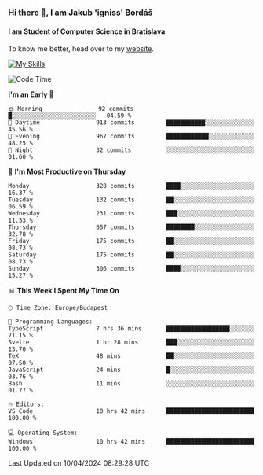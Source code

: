 ### Hi there 👋, I am Jakub 'igniss' Bordáš

#### I am Student of Computer Science in Bratislava
To know me better, head over to my [website](https://bordas.sk).

[![My Skills](https://skillicons.dev/icons?i=js,html,css,figma,svelte,java,kotlin,python,postgresql,typescript,nest,nodejs)](https://bordas.sk)


<!--START_SECTION:waka-->
![Code Time](http://img.shields.io/badge/Code%20Time-1%2C463%20hrs%2011%20mins-blue)

**I'm an Early 🐤** 

```text
🌞 Morning                92 commits          █░░░░░░░░░░░░░░░░░░░░░░░░   04.59 % 
🌆 Daytime                913 commits         ███████████░░░░░░░░░░░░░░   45.56 % 
🌃 Evening                967 commits         ████████████░░░░░░░░░░░░░   48.25 % 
🌙 Night                  32 commits          ░░░░░░░░░░░░░░░░░░░░░░░░░   01.60 % 
```
📅 **I'm Most Productive on Thursday** 

```text
Monday                   328 commits         ████░░░░░░░░░░░░░░░░░░░░░   16.37 % 
Tuesday                  132 commits         ██░░░░░░░░░░░░░░░░░░░░░░░   06.59 % 
Wednesday                231 commits         ███░░░░░░░░░░░░░░░░░░░░░░   11.53 % 
Thursday                 657 commits         ████████░░░░░░░░░░░░░░░░░   32.78 % 
Friday                   175 commits         ██░░░░░░░░░░░░░░░░░░░░░░░   08.73 % 
Saturday                 175 commits         ██░░░░░░░░░░░░░░░░░░░░░░░   08.73 % 
Sunday                   306 commits         ████░░░░░░░░░░░░░░░░░░░░░   15.27 % 
```


📊 **This Week I Spent My Time On** 

```text
🕑︎ Time Zone: Europe/Budapest

💬 Programming Languages: 
TypeScript               7 hrs 36 mins       ██████████████████░░░░░░░   71.15 % 
Svelte                   1 hr 28 mins        ███░░░░░░░░░░░░░░░░░░░░░░   13.70 % 
TeX                      48 mins             ██░░░░░░░░░░░░░░░░░░░░░░░   07.50 % 
JavaScript               24 mins             █░░░░░░░░░░░░░░░░░░░░░░░░   03.76 % 
Bash                     11 mins             ░░░░░░░░░░░░░░░░░░░░░░░░░   01.77 % 

🔥 Editors: 
VS Code                  10 hrs 42 mins      █████████████████████████   100.00 % 

💻 Operating System: 
Windows                  10 hrs 42 mins      █████████████████████████   100.00 % 
```


 Last Updated on 10/04/2024 08:29:28 UTC
<!--END_SECTION:waka-->
